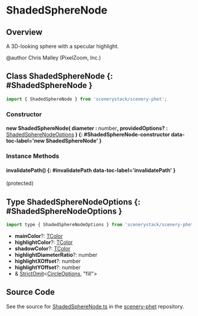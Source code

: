 # ShadedSphereNode

## Overview

A 3D-looking sphere with a specular highlight.

@author Chris Malley (PixelZoom, Inc.)

## Class ShadedSphereNode {: #ShadedSphereNode }


```js
import { ShadedSphereNode } from 'scenerystack/scenery-phet';
```
### Constructor

#### new ShadedSphereNode( diameter : <span style="font-weight: 400;"><span style="color: hsla(calc(var(--md-hue) + 180deg),80%,40%,1);">number</span></span>, providedOptions? : <span style="font-weight: 400;">[ShadedSphereNodeOptions](../scenery-phet/ShadedSphereNode.md#ShadedSphereNodeOptions)</span> ) {: #ShadedSphereNode-constructor data-toc-label='new ShadedSphereNode' }

### Instance Methods

#### invalidatePath() {: #invalidatePath data-toc-label='invalidatePath' }

(protected)



## Type ShadedSphereNodeOptions {: #ShadedSphereNodeOptions }


```js
import type { ShadedSphereNodeOptions } from 'scenerystack/scenery-phet';
```


- **mainColor**?: [TColor](../scenery/TColor.md)
- **highlightColor**?: [TColor](../scenery/TColor.md)
- **shadowColor**?: [TColor](../scenery/TColor.md)
- **highlightDiameterRatio**?: <span style="color: hsla(calc(var(--md-hue) + 180deg),80%,40%,1);">number</span>
- **highlightXOffset**?: <span style="color: hsla(calc(var(--md-hue) + 180deg),80%,40%,1);">number</span>
- **highlightYOffset**?: <span style="color: hsla(calc(var(--md-hue) + 180deg),80%,40%,1);">number</span>
- &amp; [StrictOmit](../phet-core/StrictOmit.md)&lt;[CircleOptions](../scenery/Circle.md#CircleOptions), "fill"&gt;




## Source Code

See the source for [ShadedSphereNode.ts](https://github.com/phetsims/scenery-phet/blob/main/js/ShadedSphereNode.ts) in the [scenery-phet](https://github.com/phetsims/scenery-phet) repository.
